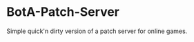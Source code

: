 BotA-Patch-Server
=================

Simple quick'n dirty version of a patch server for online games.
